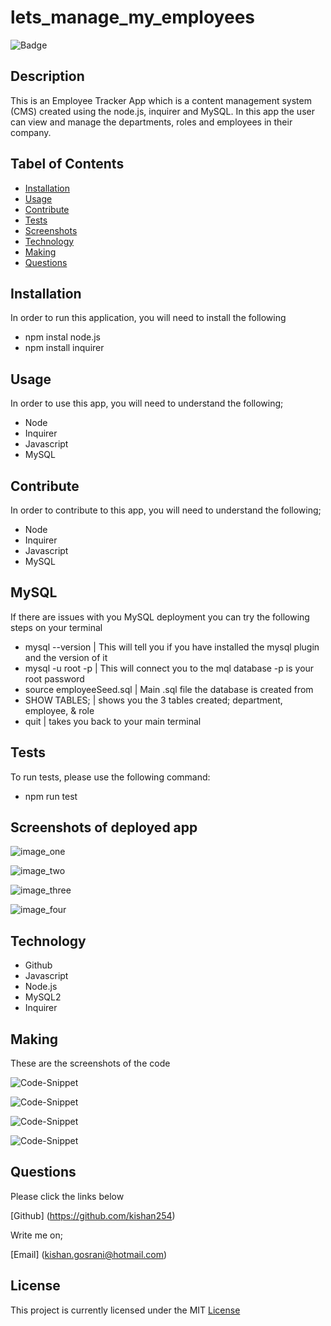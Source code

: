 # lets_manage_my_employees

![Badge](https://img.shields.io/github/license/kishan254/lets_manage_my_employees)

## Description

This is an Employee Tracker App which is a content management system (CMS) created using the node.js, inquirer and MySQL. In this app the user can view and manage the departments, roles and employees in their company.


## Tabel of Contents

* [Installation](#installation)
* [Usage](#usage)
* [Contribute](#contribute)
* [Tests](#tests)
* [Screenshots](#screenshots)
* [Technology](#technology)
* [Making](#making)
* [Questions](#questions)

## Installation

In order to run this application, you will need to install the following

- npm instal node.js
- npm install inquirer


## Usage

In order to use this app, you will need to understand the following;

- Node
- Inquirer
- Javascript
- MySQL

## Contribute

In order to contribute to this app, you will need to understand the following;

- Node
- Inquirer
- Javascript
- MySQL

## MySQL 

If there are issues with you MySQL deployment you can try the following steps on your terminal

- mysql --version | This will tell you if you have installed the mysql plugin and the version of it
- mysql -u root -p | This will connect you to the mql database -p is your root password
- source employeeSeed.sql | Main .sql file the database is created from
- SHOW TABLES; | shows you the 3 tables created; department, employee, & role
- quit | takes you back to your main terminal


## Tests

To run tests, please use the following command:

- npm run test

## Screenshots of deployed app

![image_one]()

![image_two]()

![image_three]()

![image_four]()


## Technology

- Github
- Javascript
- Node.js
- MySQL2
- Inquirer

## Making

These are the screenshots of the code 


![Code-Snippet]()

![Code-Snippet]()

![Code-Snippet]()

![Code-Snippet]()

## Questions

Please click the links below

[Github] (https://github.com/kishan254)

Write me on;

[Email] (kishan.gosrani@hotmail.com)

## License

This project is currently licensed under the MIT [License](https://choosealicense.com/licenses/mit/)
